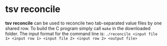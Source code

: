 # tsv reconcile
**tsv reconcile** can be used to reconcile two tab-separated value files by one shared row.
To build the C program simply call `make` in the downloaded folder.
The input format for the command line is:
`./reconcile <input file 1> <input row 1> <input file 2> <input row 2> <output file>`
